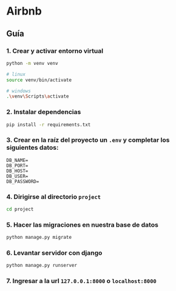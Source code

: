 # Airbnb

## Guía

### 1. Crear y activar entorno virtual

```sh
python -m venv venv

# linux
source venv/bin/activate

# windows
.\venv\Scripts\activate
```

### 2. Instalar dependencias

```sh
pip install -r requirements.txt
```

### 3. Crear en la raíz del proyecto un `.env` y completar los siguientes datos:

```
DB_NAME=
DB_PORT=
DB_HOST=
DB_USER=
DB_PASSWORD=
```

### 4. Dirigirse al directorio `project`

```sh
cd project
```

### 5. Hacer las migraciones en nuestra base de datos

```sh
python manage.py migrate
```

### 6. Levantar servidor con django

```sh
python manage.py runserver
```

### 7. Ingresar a la url `127.0.0.1:8000` o `localhost:8000`
